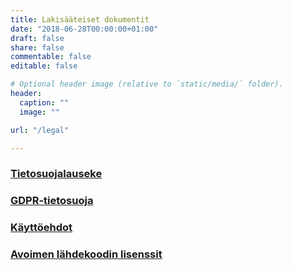 ```yaml
---
title: Lakisääteiset dokumentit
date: "2018-06-28T00:00:00+01:00"
draft: false
share: false
commentable: false
editable: false

# Optional header image (relative to `static/media/` folder).
header:
  caption: ""
  image: ""

url: "/legal"

---
```

### [Tietosuojalauseke](/privacy)

### [GDPR-tietosuoja](/gdpr)

### [Käyttöehdot](/terms)

### [Avoimen lähdekoodin lisenssit](/licenses)

<script>
    window.addEventListener('load', function(){
        
        var manager = iframemanager();
        
        // Example with youtube embed
        manager.run({
            currLang: 'en',
            services : {
                youtube : {
                    embedUrl: 'https://www.youtube-nocookie.com/embed/{data-id}',
                    thumbnailUrl: 'https://i3.ytimg.com/vi/{data-id}/hqdefault.jpg',
                    iframe : {
                        allow : 'accelerometer; encrypted-media; gyroscope; picture-in-picture; fullscreen;',
                    },
                    cookie : {
                        name : 'cc_youtube'
                    },
                    languages : {
                        en : {
                            notice: 'This content is hosted by a third party. By showing the external content you accept the <a rel="noreferrer" href="https://www.youtube.com/t/terms" title="Terms and conditions" target="_blank">terms and conditions</a> of youtube.com.',
                            loadBtn: 'Load video',
                            loadAllBtn: 'Don\'t ask again'
                        }
                    }
                }
            }
        });
    });
  </script>

  <div data-service="youtube" data-id="on9TXY8kYyk" data-autoscale></div>